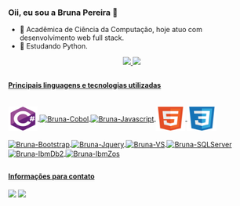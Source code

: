 ### Oii, eu sou a Bruna Pereira 👋

- 🔭 Acadêmica de Ciência da Computação, hoje atuo com desenvolvimento web full stack.
- 🌱 Estudando Python.


<div align="center">
  <a href="https://github.com/brunacpereira">
  <img height="120em" src="https://github-readme-stats.vercel.app/api?username=brunacpereira&show_icons=true&theme=dracula&include_all_commits=true&count_private=true"/>
  <img height="120em" src="https://github-readme-stats.vercel.app/api/top-langs/?username=brunacpereira&layout=compact&langs_count=7&theme=dracula"/>
</div>
    
 ##
 
<h4>Principais linguagens e tecnologias utilizadas</h4>
<div style="display: inline_block"><br>
  <img align="center" alt="Bruna-Csharp" height="50" width="60" src="https://raw.githubusercontent.com/devicons/devicon/master/icons/csharp/csharp-original.svg">
  <img align="center" alt="Bruna-Cobol" height="50" width="60" src="https://www.svgrepo.com/show/339080/cobol-language.svg">
  <img align="center" alt="Bruna-Javascript" height="50" width="60" src="https://cdn.jsdelivr.net/gh/devicons/devicon@latest/icons/javascript/javascript-original.svg">
  <img align="center" alt="Bruna-HTML" height="50" width="60" src="https://raw.githubusercontent.com/devicons/devicon/master/icons/html5/html5-original.svg">
  <img align="center" alt="Bruna-CSS" height="50" width="60" src="https://raw.githubusercontent.com/devicons/devicon/master/icons/css3/css3-original.svg">
  
</div>

<div style="display: inline_block"><br>  
  <img align="center" alt="Bruna-Bootstrap" height="50" width="60" src="https://cdn.jsdelivr.net/gh/devicons/devicon@latest/icons/bootstrap/bootstrap-original-wordmark.svg" /> 
  <img align="center" alt="Bruna-Jquery" height="50" width="60" src="https://cdn.jsdelivr.net/gh/devicons/devicon@latest/icons/jquery/jquery-original-wordmark.svg" />          
  <img align="center" alt="Bruna-VS" height="50" width="60" src="https://cdn.jsdelivr.net/gh/devicons/devicon/icons/visualstudio/visualstudio-plain.svg" />
  <img align="center" alt="Bruna-SQLServer" height="50" width="60" src="https://cdn.jsdelivr.net/gh/devicons/devicon/icons/microsoftsqlserver/microsoftsqlserver-plain-wordmark.svg" />
  <img align="center" alt="Bruna-IbmDb2" height="50" width="60" src="https://encrypted-tbn0.gstatic.com/images?q=tbn:ANd9GcQB_n_YxKZ2hSvkpS61t9pTG9kqU0BAh0DWiw&s" /> 
  <img align="center" alt="Bruna-IbmZos" height="50" width="60" src="https://logowik.com/content/uploads/images/ibm-zos8033.logowik.com.webp" />
</div>
  
  ##
<h4>Informações para contato</h4>
<div> 
  <a href = "mailto:brunacristinpereira@gmail.com"><img src="https://img.shields.io/badge/-Gmail-%23333?style=for-the-badge&logo=gmail&logoColor=white" target="_blank"></a>
  <a href="https://www.linkedin.com/in/pereira-bruna" target="_blank"><img src="https://img.shields.io/badge/-LinkedIn-%230077B5?style=for-the-badge&logo=linkedin&logoColor=white" target="_blank"></a> 
  
  </div>
 
